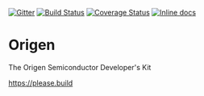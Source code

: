 [![Gitter](https://badges.gitter.im/Join%20Chat.svg)](https://gitter.im/Origen-SDK/users?utm_source=badge&utm_medium=badge&utm_campaign=pr-badge&utm_content=badge)
[![Build Status](https://travis-ci.org/Origen-SDK/origen.svg)](https://travis-ci.org/Origen-SDK/origen)
[![Coverage Status](https://coveralls.io/repos/Origen-SDK/origen/badge.svg?branch=master&service=github)](https://coveralls.io/github/Origen-SDK/origen?branch=master)
[![Inline docs](http://inch-ci.org/github/Origen-SDK/origen.svg)](http://inch-ci.org/github/Origen-SDK/origen)


# Origen

The Origen Semiconductor Developer's Kit

https://please.build
